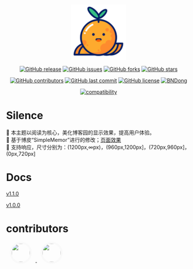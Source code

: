 <div align="center">

<img src="./logo.png" height="150" />

[![GitHub release](https://img.shields.io/github/release/BNDong/Cnblogs-Theme-SimpleMemory.svg)](https://github.com/BNDong/Cnblogs-Theme-SimpleMemory/releases)
[![GitHub issues](https://img.shields.io/github/issues/BNDong/Cnblogs-Theme-SimpleMemory.svg)](https://github.com/BNDong/Cnblogs-Theme-SimpleMemory/issues)
[![GitHub forks](https://img.shields.io/github/forks/BNDong/Cnblogs-Theme-SimpleMemory.svg)](https://github.com/BNDong/Cnblogs-Theme-SimpleMemory/network)
[![GitHub stars](https://img.shields.io/github/stars/BNDong/Cnblogs-Theme-SimpleMemory.svg)](https://github.com/BNDong/Cnblogs-Theme-SimpleMemory/stargazers)

[![GitHub contributors](https://img.shields.io/github/contributors/BNDong/Cnblogs-Theme-SimpleMemory.svg)](https://github.com/BNDong/Cnblogs-Theme-SimpleMemory/graphs/contributors)
[![GitHub last commit](https://img.shields.io/github/last-commit/BNDong/Cnblogs-Theme-SimpleMemory.svg)](https://github.com/BNDong/Cnblogs-Theme-SimpleMemory/commits/master)
[![GitHub license](https://img.shields.io/github/license/esofar/cnblogs-theme-silence.svg)](https://github.com/BNDong/Cnblogs-Theme-SimpleMemory/blob/master/LICENSE)
[![BNDong](https://img.shields.io/badge/bndong-%E2%9D%A4%EF%B8%8F-%23ff69b4.svg)](https://www.cnblogs.com/bndong/)

[![compatibility](https://camo.githubusercontent.com/31ac3f0ce805dc34a29b615131caa26cbf4dc127/68747470733a2f2f696d672e736869656c64732e696f2f62616467652f62726f777365722d2532306368726f6d6525323025374325323066697265666f782532302537432532306f706572612532302537432532307361666172692532302537432532306965253230253345253344253230392d6c69676874677265792e737667)](https://github.com/BNDong/Cnblogs-Theme-SimpleMemory)

</div>

# Silence

📖 本主题以阅读为核心，美化博客园的显示效果，提高用户体验。
<br>🍰 基于博皮“SimpleMemor”进行的修改；[页面效果](https://www.cnblogs.com/bndong/)
<br>🧀 支持响应，尺寸分别为：(1200px,∞px)，(960px,1200px]，(720px,960px]，(0px,720px]

# Docs

[v1.1.0](http://doc.dbnuo.org/cnblogs-theme-docs/v1.1.0/)

[v1.0.0](http://doc.dbnuo.org/cnblogs-theme-docs/v1.0.0/)

# contributors

<a href="https://github.com/alessandrocyc" target="_blank">
    <img src="https://avatars1.githubusercontent.com/u/43987494?s=460&amp;v=4" style="width: 50px;height: 50px;border-radius: 50%;margin: 0 10px;border: 5px solid #f9f9f9;">
</a>

<a href="https://github.com/ElderJames" target="_blank">
    <img src="https://avatars3.githubusercontent.com/u/7550366?s=460&v=4" style="width: 50px;height: 50px;border-radius: 50%;margin: 0 10px;border: 5px solid #f9f9f9;">
</a>

